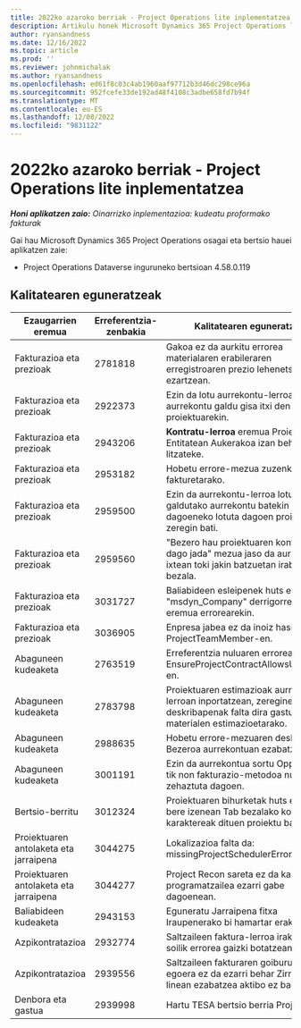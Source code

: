 ```yaml
---
title: 2022ko azaroko berriak - Project Operations lite inplementatzea
description: Artikulu honek Microsoft Dynamics 365 Project Operations lite inplementazioaren 2022ko azaroko bertsioan eskuragarri dauden kalitate eguneratzeei buruzko informazioa eskaintzen du.
author: ryansandness
ms.date: 12/16/2022
ms.topic: article
ms.prod: ''
ms.reviewer: johnmichalak
ms.author: ryansandness
ms.openlocfilehash: ed61f8c03c4ab1960aaf97712b3d46dc298ce96a
ms.sourcegitcommit: 952fcefe33de192ad48f4108c3adbe658fd7b94f
ms.translationtype: MT
ms.contentlocale: eu-ES
ms.lasthandoff: 12/08/2022
ms.locfileid: "9831122"
---
```

# <a name="whats-new-november-2022---project-operations-lite-deployment"></a>2022ko azaroko berriak - Project Operations lite inplementatzea

_**Honi aplikatzen zaio:** Oinarrizko inplementazioa: kudeatu proformako fakturak_

Gai hau Microsoft Dynamics 365 Project Operations osagai eta bertsio hauei aplikatzen zaie:

- Project Operations Dataverse inguruneko bertsioan 4.58.0.119


## <a name="quality-updates"></a>Kalitatearen eguneratzeak

| Ezaugarrien eremua | Erreferentzia-zenbakia | Kalitatearen eguneratzea |
| --- | --- | --- |
| Fakturazioa eta prezioak | 2781818 | Gakoa ez da aurkitu errorea materialaren erabileraren erregistroaren prezio lehenetsia ezartzean. |
| Fakturazioa eta prezioak | 2922373 | Ezin da lotu aurrekontu-lerroa aurrekontu galdu gisa itxi den proiektuarekin. |
| Fakturazioa eta prezioak | 2943206 | **Kontratu-lerroa** eremua Proiektuaren Entitatean Aukerakoa izan beharko litzateke. |
| Fakturazioa eta prezioak | 2953182 | Hobetu errore-mezua zuzenketa-fakturetarako.|
| Fakturazioa eta prezioak | 2959500 | Ezin da aurrekontu-lerroa lotu galdutako aurrekontu batekin dagoeneko lotuta dagoen proiektu-zeregin bati.|
| Fakturazioa eta prezioak | 2959560 | "Bezero hau proiektuaren kontratuan dago jada" mezua jaso da aurrekontua ixtean toki jakin batzuetan irabazi bezala. |
| Fakturazioa eta prezioak | 3031727 | Baliabideen esleipenek huts egin dute "msdyn_Company" derrigorrezko eremua errorearekin. |
| Fakturazioa eta prezioak | 3036905 | Enpresa jabea ez da inoiz hasieratzen ProjectTeamMember-en. |
| Abaguneen kudeaketa | 2763519 | Erreferentzia nuluaren errorea EnsureProjectContractAllowsUpdates-en. |
| Abaguneen kudeaketa | 2783798 | Proiektuaren estimazioak aurrekontu-lerroan inportatzean, zereginen deskribapenak falta dira gastuen eta materialen estimazioetarako.|
| Abaguneen kudeaketa | 2988635 | Hobetu errore-mezuaren deskribapena Bezeroa aurrekontuan ezabatzean. |
| Abaguneen kudeaketa | 3001191 | Ezin da aurrekontua sortu Opportunity-tik non fakturazio-metodoa nulu gisa zehaztuta dagoen. |
| Bertsio-berritu | 3012324 | Proiektuaren bihurketak huts egin du bere izenean Tab bezalako kontrol karaktereak dituen proiektu batean. || Proiektuaren antolaketa eta jarraipena | 2790384 | Pending OperationSet denbora-muga laburregia da. |
| Proiektuaren antolaketa eta jarraipena | 3044275 | Lokalizazioa falta da: missingProjectSchedulerErrorMessage. |
| Proiektuaren antolaketa eta jarraipena | 3044277 | Project Recon sareta ez da kargatzen programatzailea ezarri gabe dagoenean.|
| Baliabideen kudeaketa | 2943153 | Eguneratu Jarraipena fitxa Iraupenerako bi hamartar erakusteko.|
| Azpikontratazioa | 2932774 | Saltzaileen faktura-lerroa irakurtzeko soilik errorea gaizki botatzean. |
| Azpikontratazioa | 2939556 | Saltzaileen fakturaren goiburuaren egoera ez da ezarri behar Zirriborroa linean ezabatzea aktibo ez badago. |
| Denbora eta gastua | 2939998 | Hartu TESA bertsio berria ProjOps-en. |
